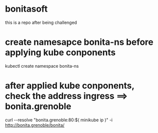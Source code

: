 # bonitasoft
this is a repo after being challenged
# create namesapce bonita-ns before applying kube conponents
kubectl create namespace bonita-ns


# after applied kube conponents, check the address ingress ==> bonita.grenoble
curl --resolve "bonita.grenoble:80:$( minikube ip )" -i http://bonita.grenoble/bonita/
